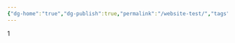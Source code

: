 ```yaml
---
{"dg-home":"true","dg-publish":true,"permalink":"/website-test/","tags":["gardenEntry"],"dgPassFrontmatter":true}
---
```


1